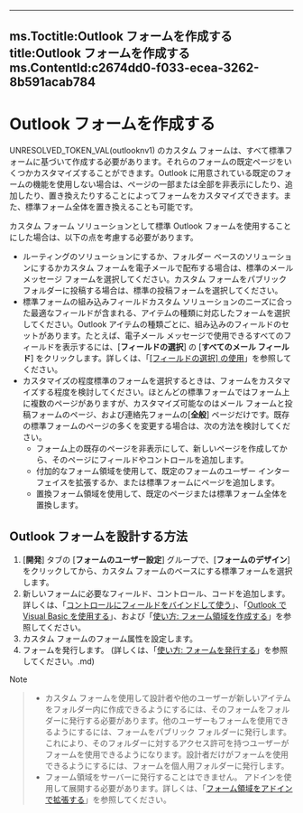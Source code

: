 

---
ms.Toctitle:Outlook フォームを作成する
title:Outlook フォームを作成する
ms.ContentId:c2674dd0-f033-ecea-3262-8b591acab784
---
# Outlook フォームを作成する




UNRESOLVED_TOKEN_VAL(outlooknv1) のカスタム フォームは、すべて標準フォームに基づいて作成する必要があります。それらのフォームの既定ページをいくつかカスタマイズすることができます。Outlook に用意されている既定のフォームの機能を使用しない場合は、ページの一部または全部を非表示にしたり、追加したり、置き換えたりすることによってフォームをカスタマイズできます。また、標準フォーム全体を置き換えることも可能です。



カスタム フォーム ソリューションとして標準 Outlook フォームを使用することにした場合は、以下の点を考慮する必要があります。

- ルーティングのソリューションにするか、フォルダー ベースのソリューションにするかカスタム フォームを電子メールで配布する場合は、標準のメール メッセージ フォームを選択してください。カスタム フォームをパブリック フォルダーに投稿する場合は、標準の投稿フォームを選択してください。
- 標準フォームの組み込みフィールドカスタム ソリューションのニーズに合った最適なフィールドが含まれる、アイテムの種類に対応したフォームを選択してください。Outlook アイテムの種類ごとに、組み込みのフィールドのセットがあります。たとえば、電子メール メッセージで使用できるすべてのフィールドを表示するには、[**フィールドの選択**] の [**すべてのメール フィールド**] をクリックします。詳しくは、「[[フィールドの選択] の使用](5af75a7c-0ef0-47cc-14ae-0d52247ca6ad.md)」を参照してください。
- カスタマイズの程度標準のフォームを選択するときは、フォームをカスタマイズする程度を検討してください。ほとんどの標準フォームではフォーム上に複数のページがありますが、カスタマイズ可能なのはメール フォームと投稿フォームのページ、および連絡先フォームの[**全般**] ページだけです。既存の標準フォームのページの多くを変更する場合は、次の方法を検討してください。
    - フォーム上の既存のページを非表示にして、新しいページを作成してから、そのページにフィールドやコントロールを追加します。 
    - 付加的なフォーム領域を使用して、既定のフォームのユーザー インターフェイスを拡張するか、または標準フォームにページを追加します。 
    - 置換フォーム領域を使用して、既定のページまたは標準フォーム全体を置換します。







## Outlook フォームを設計する方法

1. [**開発**] タブの [**フォームのユーザー設定**] グループで、[**フォームのデザイン**] をクリックしてから、カスタム フォームのベースにする標準フォームを選択します。 
2. 新しいフォームに必要なフィールド、コントロール、コードを追加します。 詳しくは、「[コントロールにフィールドをバインドして使う](83618967-a027-13f7-4963-8656093074e4)」、「[Outlook で Visual Basic を使用する](ddcdada6-7dc1-1c7d-0165-27f8b353662e)」、および「[使い方: フォーム領域を作成する](695b95a5-c795-cb4a-8d35-ba12b0007b1f.md)」を参照してください。
3. カスタム フォームのフォーム属性を設定します。 
4. フォームを発行します。 (詳しくは、「[使い方: フォームを発行する](10d333e6-2588-ba6d-6909-ff377bb42851)」を参照してください。.md)

>[!NOTE]

>    - カスタム フォームを使用して設計者や他のユーザーが新しいアイテムをフォルダー内に作成できるようにするには、そのフォームをフォルダーに発行する必要があります。他のユーザーもフォームを使用できるようにするには、フォームをパブリック フォルダーに発行します。これにより、そのフォルダーに対するアクセス許可を持つユーザーがフォームを使用できるようになります。設計者だけがフォームを使用できるようにするには、フォームを個人用フォルダーに発行します。
>    - フォーム領域をサーバーに発行することはできません。 アドインを使用して展開する必要があります。詳しくは、「[フォーム領域をアドインで拡張する](b1a28a20-a0b8-cc57-7672-da51ec8bb097.md)」を参照してください。








